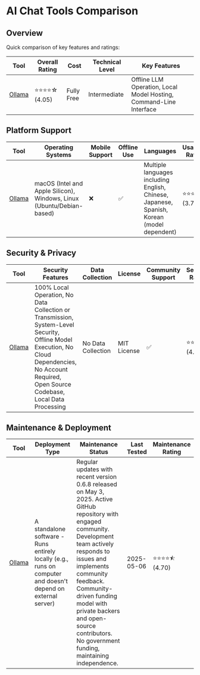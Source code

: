 # AI Chat Tools Comparison
## Overview
Quick comparison of key features and ratings:

| Tool | Overall Rating | Cost | Technical Level | Key Features |
|------|----------------|------|-----------------|--------------|
| [Ollama](https://ollama.com/) | ⭐⭐⭐⭐☆ (4.05) | Fully Free | Intermediate | Offline LLM Operation, Local Model Hosting, Command-Line Interface |

## Platform Support
| Tool | Operating Systems | Mobile Support | Offline Use | Languages | Usability Rating |
|------|------------------|----------------|--------------|-----------|------------------|
| [Ollama](https://ollama.com/) | macOS (Intel and Apple Silicon), Windows, Linux (Ubuntu/Debian-based) | ❌ | ✅ | Multiple languages including English, Chinese, Japanese, Spanish, Korean (model dependent) | ⭐⭐⭐⯪☆ (3.70) |

## Security & Privacy
| Tool | Security Features | Data Collection | License | Community Support | Security Rating |
|------|-------------------|-----------------|----------|------------------|----------------|
| [Ollama](https://ollama.com/) | 100% Local Operation, No Data Collection or Transmission, System-Level Security, Offline Model Execution, No Cloud Dependencies, No Account Required, Open Source Codebase, Local Data Processing | No Data Collection | MIT License | ✅ | ⭐⭐⭐⭐☆ (4.00) |

## Maintenance & Deployment
| Tool | Deployment Type | Maintenance Status | Last Tested | Maintenance Rating |
|------|----------------|-------------------|-------------|-------------------|
| [Ollama](https://ollama.com/) | A standalone software - Runs entirely locally (e.g., runs on computer and doesn't depend on external server) | Regular updates with recent version 0.6.8 released on May 3, 2025. Active GitHub repository with engaged community. Development team actively responds to issues and implements community feedback. Community-driven funding model with private backers and open-source contributors. No government funding, maintaining independence. | 2025-05-06 | ⭐⭐⭐⭐⯪ (4.70) |
